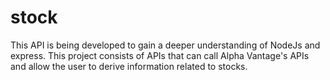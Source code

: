 # stock
This API is being developed to gain a deeper understanding of NodeJs and express. This project consists of APIs that can call Alpha Vantage's APIs and allow the user to derive information related to stocks.
